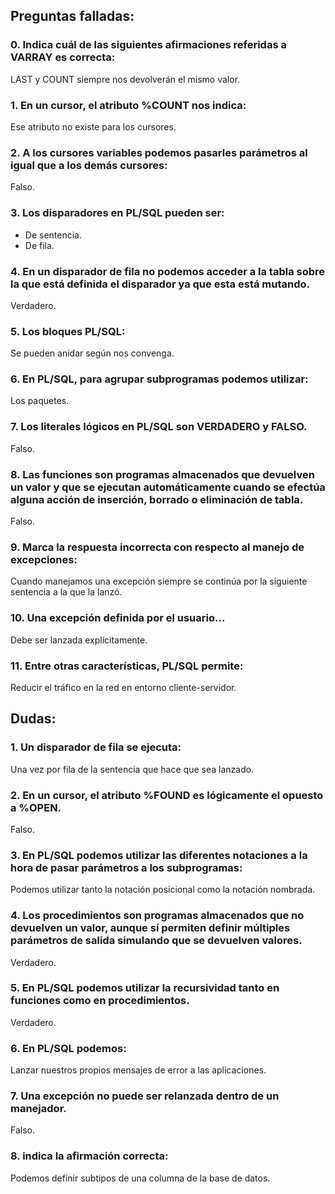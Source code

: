 ## Preguntas falladas:

### 0. Indica cuál de las siguientes afirmaciones referidas a VARRAY es correcta:
LAST y COUNT siempre nos devolverán el mismo valor.
### 1. En un cursor, el atributo %COUNT nos indica:
Ese atributo no existe para los cursores.
### 2. A los cursores variables podemos pasarles parámetros al igual que a los demás cursores:
Falso.
### 3. Los disparadores en PL/SQL pueden ser:
- De sentencia.
- De fila.
### 4. En un disparador de fila no podemos acceder a la tabla sobre la que está definida el disparador ya que esta está mutando.
Verdadero.
### 5. Los bloques PL/SQL:
Se pueden anidar según nos convenga.
### 6. En PL/SQL, para agrupar subprogramas podemos utilizar:
Los paquetes.
### 7. Los literales lógicos en PL/SQL son VERDADERO y FALSO.
Falso.
### 8. Las funciones son programas almacenados que devuelven un valor y que se ejecutan automáticamente cuando se efectúa alguna acción de inserción, borrado o eliminación de tabla.
Falso.
### 9. Marca la respuesta incorrecta con respecto al manejo de excepciones:
Cuando manejamos una excepción siempre se continúa por la siguiente sentencia a la que la lanzó.
### 10. Una excepción definida por el usuario...
Debe ser lanzada explícitamente.
### 11. Entre otras características, PL/SQL permite:
Reducir el tráfico en la red en entorno cliente-servidor.

## Dudas:

### 1. Un disparador de fila se ejecuta:
Una vez por fila de la sentencia que hace que sea lanzado.
### 2. En un cursor, el atributo %FOUND es lógicamente el opuesto a %OPEN.
Falso.
### 3. En PL/SQL podemos utilizar las diferentes notaciones a la hora de pasar parámetros a los subprogramas:
Podemos utilizar tanto la notación posicional como la notación nombrada.
### 4. Los procedimientos son programas almacenados que no devuelven un valor, aunque sí permiten definir múltiples parámetros de salida simulando que se devuelven valores.
Verdadero.
### 5. En PL/SQL podemos utilizar la recursividad tanto en funciones como en procedimientos.
Verdadero.
### 6. En PL/SQL podemos:
Lanzar nuestros propios mensajes de error a las aplicaciones.
### 7. Una excepción no puede ser relanzada dentro de un manejador.
Falso.
### 8. indica la afirmación correcta:
Podemos definir subtipos de una columna de la base de datos.